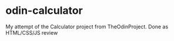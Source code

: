 # odin-calculator
My attempt of the Calculator project from TheOdinProject. Done as HTML/CSS/JS review
